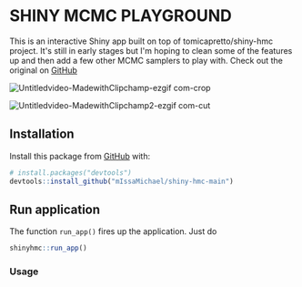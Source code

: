 # SHINY MCMC PLAYGROUND
This is an interactive Shiny app built on top of tomicapretto/shiny-hmc project. It's still in early stages but I'm hoping to clean some of the features up and then add a few other MCMC samplers to play with. Check out the original on [GitHub](https://github.com/tomicapretto/shiny-hmc)


![Untitledvideo-MadewithClipchamp-ezgif com-crop](https://github.com/user-attachments/assets/7e542d34-1e19-4557-b651-904456830da5)

![Untitledvideo-MadewithClipchamp2-ezgif com-cut](https://github.com/user-attachments/assets/a3bcbaff-7b04-4465-bbac-214b75ff298a)


## Installation

Install this package from [GitHub](https://github.com/) with:

```r
# install.packages("devtools")
devtools::install_github("mIssaMichael/shiny-hmc-main")
```

## Run application

The function `run_app()` fires up the application. Just do

``` r
shinyhmc::run_app()
```

### Usage
